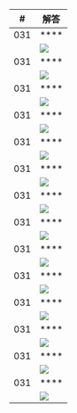 
|#|解答|
|-|-|
|031|****
||![](../img/q031.jpg)
|031|****
||![](../img/q031.jpg)
|031|****
||![](../img/q031.jpg)
|031|****
||![](../img/q031.jpg)
|031|****
||![](../img/q031.jpg)
|031|****
||![](../img/q031.jpg)
|031|****
||![](../img/q031.jpg)
|031|****
||![](../img/q031.jpg)
|031|****
||![](../img/q031.jpg)
|031|****
||![](../img/q031.jpg)
|031|****
||![](../img/q031.jpg)
|031|****
||![](../img/q031.jpg)
|031|****
||![](../img/q031.jpg)
|031|****
||![](../img/q031.jpg)

